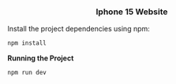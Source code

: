 <div align="center">
  <h3 align="center">Iphone 15 Website</h3>  
</div>
Install the project dependencies using npm:

```bash
npm install
```
**Running the Project**
```bash
npm run dev
```
